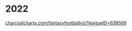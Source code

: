 # 2022

<a href="https://www.charcoalcharts.com/fantasyfootballviz?leagueID=639569" target="_blank">charcoalcharts.com/fantasyfootballviz?leagueID=639569</a>
